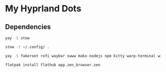 # My Hyprland Dots

## Dependencies

``` bash
yay -S stow
```
``` bash
stow -t ~/.config/ .
```
``` bash
yay -S fakeroot rofi waybar swww mako nodejs npm kitty warp-terminal windsurf flatpak swaync bc jq ffmpeg libnotify yad brightnessctl grim slurp pamixer kdeconnectd wl-paste hypridle hyprlock
```
``` bash
flatpak install flathub app.zen_browser.zen
```